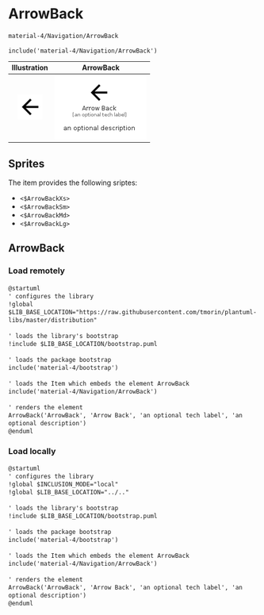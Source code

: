 # ArrowBack


```text
material-4/Navigation/ArrowBack
```

```text
include('material-4/Navigation/ArrowBack')
```



| Illustration | ArrowBack |
| :---: | :---: |
| ![illustration for Illustration](../../material-4/Navigation/ArrowBack.png) | ![illustration for ArrowBack](../../material-4/Navigation/ArrowBack.Local.png) |



## Sprites
The item provides the following sriptes:

- `<$ArrowBackXs>`
- `<$ArrowBackSm>`
- `<$ArrowBackMd>`
- `<$ArrowBackLg>`





## ArrowBack

### Load remotely
```plantuml
@startuml
' configures the library
!global $LIB_BASE_LOCATION="https://raw.githubusercontent.com/tmorin/plantuml-libs/master/distribution"

' loads the library's bootstrap
!include $LIB_BASE_LOCATION/bootstrap.puml

' loads the package bootstrap
include('material-4/bootstrap')

' loads the Item which embeds the element ArrowBack
include('material-4/Navigation/ArrowBack')

' renders the element
ArrowBack('ArrowBack', 'Arrow Back', 'an optional tech label', 'an optional description')
@enduml
```

### Load locally
```plantuml
@startuml
' configures the library
!global $INCLUSION_MODE="local"
!global $LIB_BASE_LOCATION="../.."

' loads the library's bootstrap
!include $LIB_BASE_LOCATION/bootstrap.puml

' loads the package bootstrap
include('material-4/bootstrap')

' loads the Item which embeds the element ArrowBack
include('material-4/Navigation/ArrowBack')

' renders the element
ArrowBack('ArrowBack', 'Arrow Back', 'an optional tech label', 'an optional description')
@enduml
```

